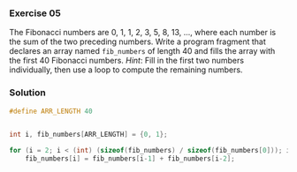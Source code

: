 ### Exercise 05

The Fibonacci numbers are 0, 1, 1, 2, 3, 5, 8, 13, ..., where each number is the
sum of the two preceding numbers. Write a program fragment that declares an
array named `fib_numbers` of length 40 and fills the array with the first 40
Fibonacci numbers. _Hint_: Fill in the first two numbers individually, then use
a loop to compute the remaining numbers.

### Solution

```c
#define ARR_LENGTH 40


int i, fib_numbers[ARR_LENGTH] = {0, 1};

for (i = 2; i < (int) (sizeof(fib_numbers) / sizeof(fib_numbers[0])); i++)
    fib_numbers[i] = fib_numbers[i-1] + fib_numbers[i-2];
```
